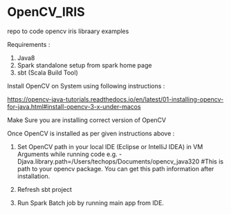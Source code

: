 # OpenCV_IRIS
repo to code opencv iris libraary examples

Requirements :

1. Java8
2. Spark standalone setup from spark home page
3. sbt (Scala Build Tool)

Install OpenCV on System using following instructions : 

https://opencv-java-tutorials.readthedocs.io/en/latest/01-installing-opencv-for-java.html#install-opencv-3-x-under-macos

Make Sure you are installing correct version of OpenCV

Once OpenCV is installed as per given instructions above :

1. Set OpenCV path in your local IDE (Eclipse or IntelliJ IDEA) in VM Arguments while running code
e.g. -Djava.library.path=/Users/techops/Documents/opencv_java320 #This is path to your opencv package. You can get this path information after installation.

2. Refresh sbt project

3. Run Spark Batch job by running main app from IDE.
